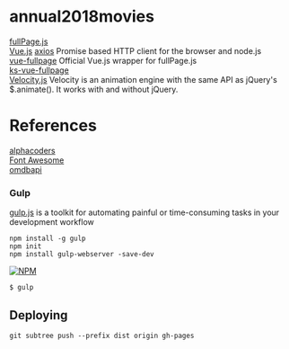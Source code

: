 # annual2018movies

[fullPage.js](http://alvarotrigo.com/fullPage)    
[Vue.js](https://cn.vuejs.org/v2/guide/index.html) 
[axios](https://github.com/axios/axios) Promise based HTTP client for the browser and node.js   
[vue-fullpage](http://alvarotrigo.com/vue-fullpage/) Official Vue.js wrapper for fullPage.js  
[ks-vue-fullpage](https://github.com/pirony/ks-vue-fullpage)  
[Velocity.js](https://www.npmjs.com/package/velocity-animate) Velocity is an animation engine with the same API as jQuery's $.animate(). It works with and without jQuery. 

# References

[alphacoders](http://wall.alphacoders.com)  
[Font Awesome](https://fontawesome.com/icons?d=gallery&q=star)   
[omdbapi](http://www.omdbapi.com)  

### Gulp

[gulp.js](https://gulpjs.com/) is a toolkit for automating painful or time-consuming tasks in your development workflow

`npm install -g gulp`  
`npm init`  
`npm install gulp-webserver -save-dev`  

[![NPM](https://nodei.co/npm/gulp-webserver.png?downloads=true&stars=true)](https://www.npmjs.com/package/gulp-webserver)  

`$ gulp`    

## Deploying

```
git subtree push --prefix dist origin gh-pages
```